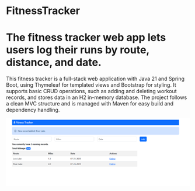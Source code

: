 # FitnessTracker

# The fitness tracker web app lets users log their runs by route, distance, and date.

This fitness tracker is a full-stack web application with Java 21 and Spring Boot, using Thymeleaf for templated views and Bootstrap for styling. It supports basic CRUD operations, such as adding and deleting workout records, and stores data in an H2 in-memory database. The project follows a clean MVC structure and is managed with Maven for easy build and dependency handling. 


![Image Alt](https://github.com/sboukdad/FitnessTracker/blob/db454f6befef347c376dc8877a8be29db620f98e/fitnessTrackerDemo.png)
